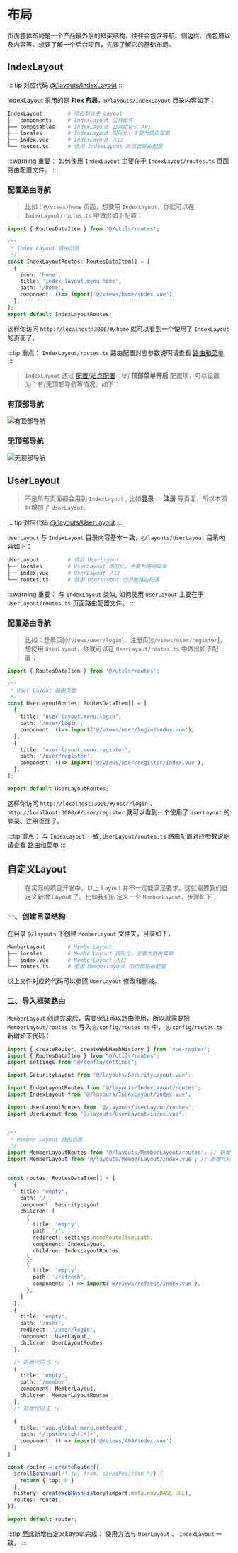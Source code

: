 # 布局

页面整体布局是一个产品最外层的框架结构，往往会包含导航、侧边栏、面包屑以及内容等。想要了解一个后台项目，先要了解它的基础布局。

## IndexLayout

::: tip 对应代码
[@/layouts/IndexLayout](https://github.com/lqsong/admin-antd-vue/tree/vite/src/layouts/IndexLayout)
:::

IndexLayout 采用的是 **Flex 布局**，`@/layouts/IndexLayout` 目录内容如下：


```bash
IndexLayout        # 项目默认主 Layout
├── components     # IndexLayout 公共组件
├── composables    # IndexLayout 公共组合式 API
├── locales        # IndexLayout 国际化，主要为路由菜单
├── index.vue      # IndexLayout 入口
└── routes.ts      # 使用 IndexLayout 的页面路由配置
```

:::warning 重要：
如何使用 `IndexLayout` 主要在于 `IndexLayout/routes.ts` 页面路由配置文件。
:::

### 配置路由导航

> 比如：`@/views/home` 页面，想使用 `IndexLayout`，你就可以在 `IndexLayout/routes.ts` 中做出如下配置：


```ts
import { RoutesDataItem } from '@/utils/routes';

/**
 * Index Layout 路由页面
 */
const IndexLayoutRoutes: RoutesDataItem[] = [
  {
    icon: 'home',
    title: 'index-layout.menu.home',
    path: '/home',
    component: ()=> import('@/views/home/index.vue'),
  },
];
export default IndexLayoutRoutes;
```

这样你访问 `http://localhost:3000/#/home` 就可以看到一个使用了 `IndexLayout` 的页面了。

:::tip 重点：
`IndexLayout/routes.ts` 路由配置对应参数说明请查看 [路由和菜单](/guide/basis/router-and-menu.md)
:::

> `IndexLayout` 通过 [配置/站点配置](/guide/basis/config.md#站点配置) 中的 **顶部菜单开启** 配置项，可以设置为：有/无顶部导航等情况，如下：

### 有顶部导航

![有顶部导航](https://gitee.com/lqsong/public/raw/master/admin-antd-vue/home.png)

### 无顶部导航

![无顶部导航](https://gitee.com/lqsong/public/raw/master/admin-antd-vue/home2.png)

## UserLayout

> 不是所有页面都会用到 `IndexLayout` , 比如**登录** 、 **注册** 等页面，所以本项目增加了 `UserLayout`。

::: tip 对应代码
[@/layouts/UserLayout](https://github.com/lqsong/admin-antd-vue/tree/vite/src/layouts/UserLayout)
:::

`UserLayout` 与 `IndexLayout` 目录内容基本一致，`@/layouts/UserLayout` 目录内容如下：

```bash
UserLayout         # 项目 UserLayout
├── locales        # UserLayout 国际化，主要为路由菜单
├── index.vue      # UserLayout 入口
└── routes.ts      # 使用 UserLayout 的页面路由配置
```


:::warning 重要：
与 `IndexLayout` 类似, 如何使用 `UserLayout` 主要在于 `UserLayout/routes.ts` 页面路由配置文件。
:::

### 配置路由导航

> 比如：登录页[`@/views/user/login`]、注册页[`@/views/user/register`]，想使用 `UserLayout`，你就可以在 `UserLayout/routes.ts` 中做出如下配置：


```ts
import { RoutesDataItem } from '@/utils/routes';

/**
 * User Layout 路由页面
 */
const UserLayoutRoutes: RoutesDataItem[] = [
  {
    title: 'user-layout.menu.login',
    path: '/user/login',
    component: ()=> import('@/views/user/login/index.vue'),
  },
  {
    title: 'user-layout.menu.register',
    path: '/user/register',
    component: ()=> import('@/views/user/register/index.vue'),
  },
];

export default UserLayoutRoutes;

```

这样你访问 `http://localhost:3000/#/user/login` 、 `http://localhost:3000/#/user/register` 就可以看到一个使用了 `UserLayout` 的登录、注册页面了。

:::tip 重点：
与 `IndexLayout` 一致, `UserLayout/routes.ts` 路由配置对应参数说明请查看 [路由和菜单](/guide/basis/router-and-menu.md)
:::



## 自定义Layout

> 在实际的项目开发中，以上 Layout 并不一定能满足要求，这就需要我们自定义新增 Layout 了。比如我们自定义一个 `MemberLayout`，步骤如下：

### 一、创建目录结构

在目录 `@/layouts` 下创建 `MemberLayout` 文件夹，目录如下，

```bash
MemberLayout       # MemberLayout
├── locales        # MemberLayout 国际化，主要为路由菜单
├── index.vue      # MemberLayout 入口
└── routes.ts      # 使用 MemberLayout 的页面路由配置
```

以上文件对应的代码可以参照  `UserLayout` 修改和删减。

### 二、导入框架路由

`MemberLayout` 创建完成后，需要保证可以路由使用，所以就需要把 `MemberLayout/routes.ts` 导入 `@/config/routes.ts` 中， `@/config/routes.ts` 新增如下代码：

```ts
import { createRouter, createWebHashHistory } from 'vue-router';
import { RoutesDataItem } from "@/utils/routes";
import settings from "@/config/settings";

import SecurityLayout from '@/layouts/SecurityLayout.vue';

import IndexLayoutRoutes from '@/layouts/IndexLayout/routes';
import IndexLayout from '@/layouts/IndexLayout/index.vue';

import UserLayoutRoutes from '@/layouts/UserLayout/routes';
import UserLayout from '@/layouts/UserLayout/index.vue';


/**
 * Member Layout 路由页面
 */
import MemberLayoutRoutes from '@/layouts/MemberLayout/routes'; // 新增代码
import MemberLayout from '@/layouts/MemberLayout/index.vue'; // 新增代码


const routes: RoutesDataItem[] = [
  {
    title: 'empty',
    path: '/',
    component: SecurityLayout,
    children: [
      {
        title: 'empty',
        path: '/',
        redirect: settings.homeRouteItem.path,
        component: IndexLayout,
        children: IndexLayoutRoutes
      },
      {
        title: 'empty',
        path: '/refresh',
        component: () => import('@/views/refresh/index.vue'),
      },
    ]
  },  
  {
    title: 'empty',
    path: '/user',
    redirect: '/user/login',
    component: UserLayout,
    children: UserLayoutRoutes
  },

  /* 新增代码 S */
  {
    title: 'empty',
    path: '/member',
    component: MemberLayout,
    children: MemberLayoutRoutes
  },
  /* 新增代码 E */

  {
    title: 'app.global.menu.notfound',
    path: '/:pathMatch(.*)*',
    component: () => import('@/views/404/index.vue'),
  }
]

const router = createRouter({
  scrollBehavior(/* to, from, savedPosition */) {
    return { top: 0 }
  },
  history: createWebHashHistory(import.meta.env.BASE_URL),
  routes: routes,
});

export default router;

```

:::tip 至此新增自定义Layout完成：
使用方法与 `UserLayout` 、 `IndexLayout` 一致。
:::

